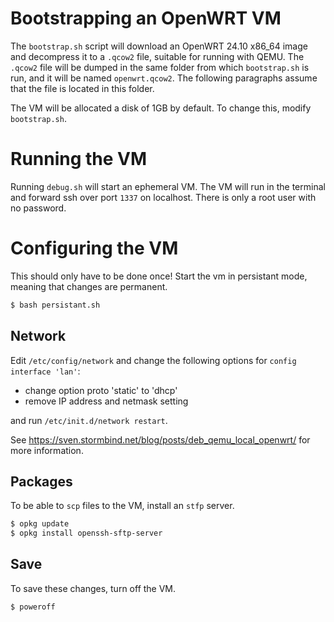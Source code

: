 # Bootstrapping an OpenWRT VM
The `bootstrap.sh` script will download an OpenWRT 24.10 x86_64 image and decompress it to a `.qcow2` file, suitable for running with QEMU.
The `.qcow2` file will be dumped in the same folder from which `bootstrap.sh` is run, and it will be named `openwrt.qcow2`.
The following paragraphs assume that the file is located in this folder.

The VM will be allocated a disk of 1GB by default. To change this, modify `bootstrap.sh`.

# Running the VM
Running `debug.sh` will start an ephemeral VM.
The VM will run in the terminal and forward ssh over port `1337` on localhost.
There is only a root user with no password.

# Configuring the VM
This should only have to be done once! Start the vm in persistant mode, meaning that changes are permanent.

```bash
$ bash persistant.sh
```

## Network
Edit `/etc/config/network` and change the following options for `config interface 'lan'`:

- change option proto 'static' to 'dhcp'
- remove IP address and netmask setting

and run `/etc/init.d/network restart`.

See https://sven.stormbind.net/blog/posts/deb_qemu_local_openwrt/ for more information.

## Packages
To be able to `scp` files to the VM, install an `stfp` server.

```bash
$ opkg update
$ opkg install openssh-sftp-server
```

## Save
To save these changes, turn off the VM.

```bash
$ poweroff
```
